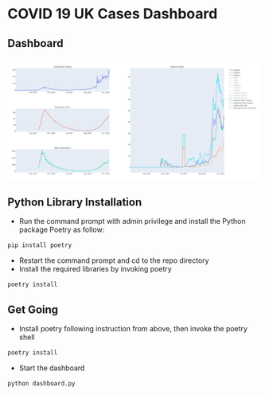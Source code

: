 # COVID 19 UK Cases Dashboard 

## Dashboard
![](img/dash.JPG)
## Python Library Installation 
- Run the command prompt with admin privilege and install the Python package Poetry as follow: 
```bash
pip install poetry
```
- Restart the command prompt and cd to the repo directory 
- Install the required libraries by invoking poetry 
```bash
poetry install 
``` 

## Get Going
- Install poetry following instruction from above, then invoke the poetry shell  
```bash
poetry install 
``` 
- Start the dashboard
```bash
python dashboard.py
``` 
